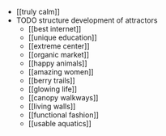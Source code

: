 - [[truly calm]]
- TODO structure development of attractors
	- [[best internet]]
	- [[unique education]]
	- [[extreme center]]
	- [[organic market]]
	- [[happy animals]]
	- [[amazing women]]
	- [[berry trails]]
	- [[glowing life]]
	- [[canopy walkways]]
	- [[living walls]]
	- [[functional fashion]]
	- [[usable aquatics]]